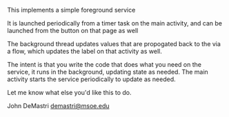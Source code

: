 This implements a simple foreground service

It is launched periodically from a timer task on the main activity, and can be launched from the button on that page as well

The background thread updates values that are propogated back to the via a flow, which updates the label on that activity as well.

The intent is that you write the code that does what you need on the service, it runs in the background, updating state as needed.  The main activity starts the service periodically to update as needed.

Let me know what else you'd like this to do.

John DeMastri
demastri@msoe.edu